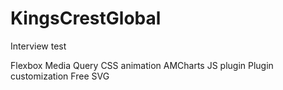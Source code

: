 # KingsCrestGlobal
Interview test 

Flexbox 
Media Query
CSS animation
AMCharts JS plugin
Plugin customization
Free SVG
